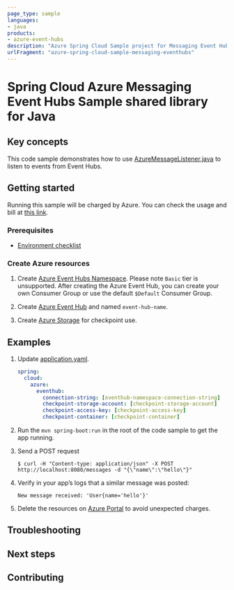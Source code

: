 ```yaml
---
page_type: sample
languages:
- java
products:
- azure-event-hubs
description: "Azure Spring Cloud Sample project for Messaging Event Hubs client library"
urlFragment: "azure-spring-cloud-sample-messaging-eventhubs"
---
```


# Spring Cloud Azure Messaging Event Hubs Sample shared library for Java

## Key concepts

This code sample demonstrates how to use [AzureMessageListener.java][annotation-azure-message-listener] to listen to events from Event Hubs.

## Getting started

Running this sample will be charged by Azure. You can check the usage and bill at 
[this link][azure-account].

### Prerequisites
- [Environment checklist][environment_checklist]

### Create Azure resources

1.  Create [Azure Event Hubs Namespace][create-event-hubs-namespace].
    Please note `Basic` tier is unsupported. After creating the Azure Event Hub, you
    can create your own Consumer Group or use the default `$Default` Consumer Group.
    
1.  Create [Azure Event Hub][create-event-hub-instance] and named `event-hub-name`.

1.  Create [Azure Storage][create-azure-storage] for checkpoint use.

## Examples

1. Update [application.yaml][application.yaml].
    ```yaml
    spring:
      cloud:
        azure:
          eventhub:
            connection-string: [eventhub-namespace-connection-string]
            checkpoint-storage-account: [checkpoint-storage-account]
            checkpoint-access-key: [checkpoint-access-key]
            checkpoint-container: [checkpoint-container]
    ```

1.  Run the `mvn spring-boot:run` in the root of the code sample to get the app running.

1.  Send a POST request

        $ curl -H "Content-type: application/json" -X POST http://localhost:8080/messages -d "{\"name\":\"hello\"}"

1.  Verify in your app’s logs that a similar message was posted:

        New message received: 'User{name='hello'}'

1.  Delete the resources on [Azure Portal][azure-portal] to avoid unexpected charges.

## Troubleshooting

## Next steps

## Contributing


<!-- LINKS -->

[azure-account]: https://azure.microsoft.com/account/
[azure-portal]: https://ms.portal.azure.com/
[create-event-hubs-namespace]: https://docs.microsoft.com/azure/event-hubs/event-hubs-create#create-an-event-hubs-namespace
[create-event-hub-instance]: https://docs.microsoft.com/azure/event-hubs/event-hubs-create#create-an-event-hub
[create-azure-storage]: https://docs.microsoft.com/azure/storage/ 
[annotation-azure-message-listener]: https://github.com/Azure/azure-sdk-for-java/blob/main/sdk/spring/azure-spring-cloud-messaging/src/main/java/com/azure/spring/messaging/annotation/AzureMessageListener.java
[environment_checklist]: https://github.com/Azure/azure-sdk-for-java/blob/main/sdk/spring/ENVIRONMENT_CHECKLIST.md#ready-to-run-checklist
[application.yaml]: https://github.com/Azure-Samples/azure-spring-boot-samples/eventhubs/azure-spring-cloud-sample-eventhubs-operation/src/main/resources/application.yaml